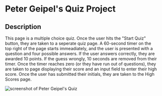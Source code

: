# Peter Geipel's Quiz Project

## Description

This page is a multiple choice quiz.  Once the user hits the "Start Quiz" button, they are taken to a seperate quiz page.  A 60-second timer on the top right of the page starts immeadiately, and the user is presented with a question and four possible answers.  If the user answers correctly, they are awarded 10 points.  If the guess wrongly, 10 seconds are removed from their timer.  Once the timer reaches zero (or they have run out of questions), they are taken to page displaying their score and an input field to enter their high score.  Once the user has submitted their initials, they are taken to the High Scores page.



![screenshot of Peter Geipel's Quiz](assets.ScreenShot.jpg)